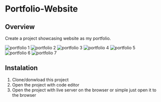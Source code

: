 # Portfolio-Website

## Overview

Create a project showcasing website as my portfolio.

![portfolio 1](https://github.com/Alvin-Saputra/Portfolio-Website/assets/145079710/73d943c1-8240-4d7e-ab86-ab6306879f90)
![portfolio 2](https://github.com/Alvin-Saputra/Portfolio-Website/assets/145079710/d0d5e244-81c2-416a-83a6-a44300095729)
![portfolio 3](https://github.com/Alvin-Saputra/Portfolio-Website/assets/145079710/8cee5d8c-f55c-4440-b35f-3b19f31ef1a5)
![portfolio 4](https://github.com/Alvin-Saputra/Portfolio-Website/assets/145079710/692deb9a-3232-49bf-8033-df85b4ffecfa)
![portfolio 5](https://github.com/Alvin-Saputra/Portfolio-Website/assets/145079710/c19a3727-32e9-44a7-b9fc-b8c3c5ffe2fa)
![portfolio 6](https://github.com/Alvin-Saputra/Portfolio-Website/assets/145079710/18b215bf-5cfb-43c2-9e2a-86cc324cf203)
![portfolio 7](https://github.com/Alvin-Saputra/Portfolio-Website/assets/145079710/43488850-7f5d-4a82-87f0-85c3859144e0)

## Instalation
1. Clone/donwload this project
2. Open the project with code editor
3. Open the project with live server on the browser or simple just open it to the browser


